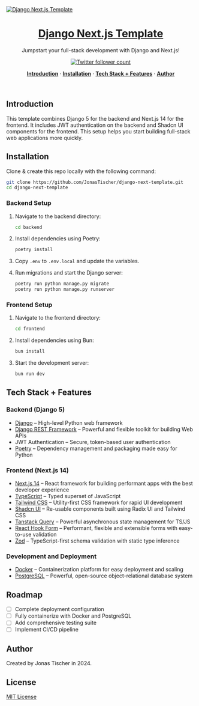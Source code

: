 <a href="https://github.com/JonasTischer/django-next-template">
  <img alt="Django Next.js Template" src="public/_static/og.jpg">
  <h1 align="center">Django Next.js Template</h1>
</a>

<p align="center">
  Jumpstart your full-stack development with Django and Next.js!
</p>

<p align="center">
  <a href="https://twitter.com/JonasTischer">
    <img src="https://img.shields.io/twitter/follow/JonasTischer?style=flat&label=JonasTischer&logo=twitter&color=0bf&logoColor=fff" alt="Twitter follower count" />
  </a>
</p>

<p align="center">
  <a href="#introduction"><strong>Introduction</strong></a> ·
  <a href="#installation"><strong>Installation</strong></a> ·
  <a href="#tech-stack--features"><strong>Tech Stack + Features</strong></a> ·
  <a href="#author"><strong>Author</strong></a>
</p>
<br/>

## Introduction

This template combines Django 5 for the backend and Next.js 14 for the frontend. It includes JWT authentication on the backend and Shadcn UI components for the frontend. This setup helps you start building full-stack web applications more quickly.

## Installation

Clone & create this repo locally with the following command:

```bash
git clone https://github.com/JonasTischer/django-next-template.git
cd django-next-template
```

### Backend Setup

1. Navigate to the backend directory:

   ```sh
   cd backend
   ```

2. Install dependencies using Poetry:

   ```sh
   poetry install
   ```

3. Copy `.env` to `.env.local` and update the variables.

4. Run migrations and start the Django server:
   ```sh
   poetry run python manage.py migrate
   poetry run python manage.py runserver
   ```

### Frontend Setup

1. Navigate to the frontend directory:

   ```sh
   cd frontend
   ```

2. Install dependencies using Bun:

   ```sh
   bun install
   ```

3. Start the development server:
   ```sh
   bun run dev
   ```

## Tech Stack + Features

### Backend (Django 5)

- [Django](https://www.djangoproject.com/) – High-level Python web framework
- [Django REST Framework](https://www.django-rest-framework.org/) – Powerful and flexible toolkit for building Web APIs
- JWT Authentication – Secure, token-based user authentication
- [Poetry](https://python-poetry.org/) – Dependency management and packaging made easy for Python

### Frontend (Next.js 14)

- [Next.js 14](https://nextjs.org/) – React framework for building performant apps with the best developer experience
- [TypeScript](https://www.typescriptlang.org/) – Typed superset of JavaScript
- [Tailwind CSS](https://tailwindcss.com/) – Utility-first CSS framework for rapid UI development
- [Shadcn UI](https://ui.shadcn.com/) – Re-usable components built using Radix UI and Tailwind CSS
- [Tanstack Query](https://tanstack.com/query/latest) – Powerful asynchronous state management for TS/JS
- [React Hook Form](https://react-hook-form.com/) – Performant, flexible and extensible forms with easy-to-use validation
- [Zod](https://github.com/colinhacks/zod) – TypeScript-first schema validation with static type inference

### Development and Deployment

- [Docker](https://www.docker.com/) – Containerization platform for easy deployment and scaling
- [PostgreSQL](https://www.postgresql.org/) – Powerful, open-source object-relational database system

## Roadmap

- [ ] Complete deployment configuration
- [ ] Fully containerize with Docker and PostgreSQL
- [ ] Add comprehensive testing suite
- [ ] Implement CI/CD pipeline

## Author

Created by Jonas Tischer in 2024.

## License

[MIT License](https://opensource.org/licenses/MIT)
